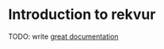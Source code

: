 # Introduction to rekvur

TODO: write [great documentation](http://jacobian.org/writing/great-documentation/what-to-write/)
